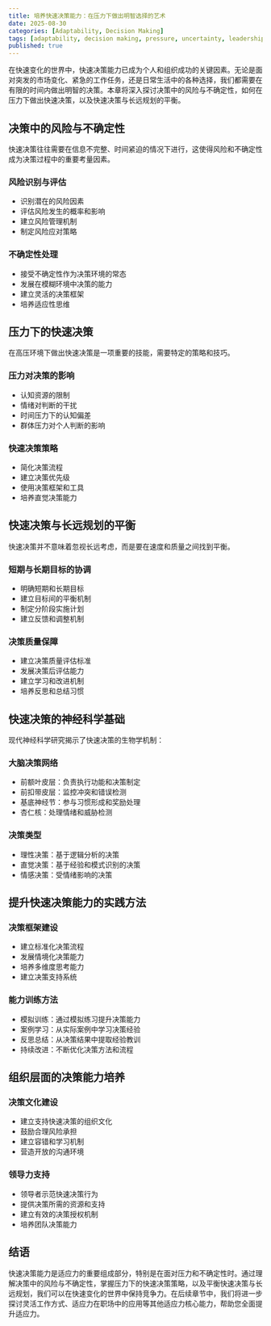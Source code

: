 ```yaml
---
title: 培养快速决策能力：在压力下做出明智选择的艺术
date: 2025-08-30
categories: [Adaptability, Decision Making]
tags: [adaptability, decision making, pressure, uncertainty, leadership]
published: true
---
```


在快速变化的世界中，快速决策能力已成为个人和组织成功的关键因素。无论是面对突发的市场变化、紧急的工作任务，还是日常生活中的各种选择，我们都需要在有限的时间内做出明智的决策。本章将深入探讨决策中的风险与不确定性，如何在压力下做出快速决策，以及快速决策与长远规划的平衡。

## 决策中的风险与不确定性

快速决策往往需要在信息不完整、时间紧迫的情况下进行，这使得风险和不确定性成为决策过程中的重要考量因素。

### 风险识别与评估
- 识别潜在的风险因素
- 评估风险发生的概率和影响
- 建立风险管理机制
- 制定风险应对策略

### 不确定性处理
- 接受不确定性作为决策环境的常态
- 发展在模糊环境中决策的能力
- 建立灵活的决策框架
- 培养适应性思维

## 压力下的快速决策

在高压环境下做出快速决策是一项重要的技能，需要特定的策略和技巧。

### 压力对决策的影响
- 认知资源的限制
- 情绪对判断的干扰
- 时间压力下的认知偏差
- 群体压力对个人判断的影响

### 快速决策策略
- 简化决策流程
- 建立决策优先级
- 使用决策框架和工具
- 培养直觉决策能力

## 快速决策与长远规划的平衡

快速决策并不意味着忽视长远考虑，而是要在速度和质量之间找到平衡。

### 短期与长期目标的协调
- 明确短期和长期目标
- 建立目标间的平衡机制
- 制定分阶段实施计划
- 建立反馈和调整机制

### 决策质量保障
- 建立决策质量评估标准
- 发展决策后评估能力
- 建立学习和改进机制
- 培养反思和总结习惯

## 快速决策的神经科学基础

现代神经科学研究揭示了快速决策的生物学机制：

### 大脑决策网络
- 前额叶皮层：负责执行功能和决策制定
- 前扣带皮层：监控冲突和错误检测
- 基底神经节：参与习惯形成和奖励处理
- 杏仁核：处理情绪和威胁检测

### 决策类型
- 理性决策：基于逻辑分析的决策
- 直觉决策：基于经验和模式识别的决策
- 情感决策：受情绪影响的决策

## 提升快速决策能力的实践方法

### 决策框架建设
- 建立标准化决策流程
- 发展情境化决策能力
- 培养多维度思考能力
- 建立决策支持系统

### 能力训练方法
- 模拟训练：通过模拟练习提升决策能力
- 案例学习：从实际案例中学习决策经验
- 反思总结：从决策结果中提取经验教训
- 持续改进：不断优化决策方法和流程

## 组织层面的决策能力培养

### 决策文化建设
- 建立支持快速决策的组织文化
- 鼓励合理风险承担
- 建立容错和学习机制
- 营造开放的沟通环境

### 领导力支持
- 领导者示范快速决策行为
- 提供决策所需的资源和支持
- 建立有效的决策授权机制
- 培养团队决策能力

## 结语

快速决策能力是适应力的重要组成部分，特别是在面对压力和不确定性时。通过理解决策中的风险与不确定性，掌握压力下的快速决策策略，以及平衡快速决策与长远规划，我们可以在快速变化的世界中保持竞争力。在后续章节中，我们将进一步探讨灵活工作方式、适应力在职场中的应用等其他适应力核心能力，帮助您全面提升适应力。